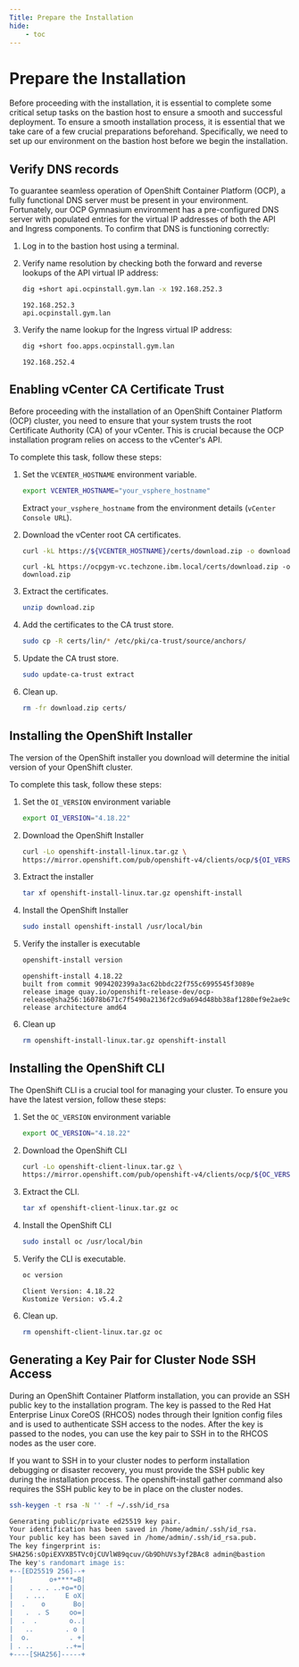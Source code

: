 ```yaml
---
Title: Prepare the Installation
hide:
    - toc
---
```


# Prepare the Installation

Before proceeding with the installation, it is essential to complete some critical setup tasks on the bastion host to ensure a smooth and successful deployment.
To ensure a smooth installation process, it is essential that we take care of a few crucial preparations beforehand. Specifically, we need to set up our environment on the bastion host before we begin the installation.

## Verify DNS records

To guarantee seamless operation of OpenShift Container Platform (OCP), a fully functional DNS server must be present in your environment. Fortunately, our OCP Gymnasium environment has a pre-configured DNS server with populated entries for the virtual IP addresses of both the API and Ingress components. To confirm that DNS is functioning correctly:

1. Log in to the bastion host using a terminal.

2. Verify name resolution by checking both the forward and reverse lookups of the API virtual IP address:
    
    ```sh
    dig +short api.ocpinstall.gym.lan -x 192.168.252.3
    ```
    
    ```{.text .no-copy title="Expected output"}
    192.168.252.3
    api.ocpinstall.gym.lan
    ```

3. Verify the name lookup for the Ingress virtual IP address:
    
    ```sh
    dig +short foo.apps.ocpinstall.gym.lan
    ```
    
    ```{.text .no-copy title="Expected output"}
    192.168.252.4
    ```

## Enabling vCenter CA Certificate Trust

Before proceeding with the installation of an OpenShift Container Platform (OCP) cluster, you need to ensure that your system trusts the root Certificate Authority (CA) of your vCenter. This is crucial because the OCP installation program relies on access to the vCenter's API.

To complete this task, follow these steps:

1. Set the `VCENTER_HOSTNAME` environment variable.
   
    ```sh
    export VCENTER_HOSTNAME="your_vsphere_hostname"
    ```

    Extract `your_vsphere_hostname` from the environment details (`vCenter Console URL`).

2. Download the vCenter root CA certificates.
   
    ```sh
    curl -kL https://${VCENTER_HOSTNAME}/certs/download.zip -o download.zip
    ```
    ``` {.text .no-copy title="Example with your hostname"}
    curl -kL https://ocpgym-vc.techzone.ibm.local/certs/download.zip -o download.zip
    ```

3. Extract the certificates.
   
    ```sh
    unzip download.zip
    ```

4. Add the certificates to the CA trust store.
   
    ```sh
    sudo cp -R certs/lin/* /etc/pki/ca-trust/source/anchors/
    ```

5. Update the CA trust store.
   
    ```sh
    sudo update-ca-trust extract
    ```

6. Clean up.
   
    ```sh
    rm -fr download.zip certs/
    ```

## Installing the OpenShift Installer

The version of the OpenShift installer you download will determine the initial version of your OpenShift cluster.

To complete this task, follow these steps:

1. Set the `OI_VERSION` environment variable
   
    ```sh
    export OI_VERSION="4.18.22"
    ```

2. Download the OpenShift Installer

    ```sh
    curl -Lo openshift-install-linux.tar.gz \
    https://mirror.openshift.com/pub/openshift-v4/clients/ocp/${OI_VERSION}/openshift-install-linux.tar.gz
    ```

3. Extract the installer

    ```sh
    tar xf openshift-install-linux.tar.gz openshift-install
    ```

4. Install the OpenShift Installer

    ```sh
    sudo install openshift-install /usr/local/bin
    ```

5. Verify the installer is executable

    ```sh
    openshift-install version
    ```

    ```{.text .no-copy title="Output similar to the following"}
    openshift-install 4.18.22
    built from commit 9094202399a3ac62bbdc22f755c6995545f3089e
    release image quay.io/openshift-release-dev/ocp-release@sha256:16078b671c7f5490a2136f2cd9a694d48bb38af1280ef9e2ae9ce28af075cca5
    release architecture amd64
    ```

6. Clean up

    ```sh
    rm openshift-install-linux.tar.gz openshift-install
    ```

## Installing the OpenShift CLI

The OpenShift CLI is a crucial tool for managing your cluster. To ensure you have the latest version, follow these steps:

1. Set the `OC_VERSION` environment variable
    
    ```sh
    export OC_VERSION="4.18.22"
    ```

2. Download the OpenShift CLI

    ```sh
    curl -Lo openshift-client-linux.tar.gz \
    https://mirror.openshift.com/pub/openshift-v4/clients/ocp/${OC_VERSION}/openshift-client-linux-amd64-rhel8.tar.gz
    ```

3. Extract the CLI.
    
    ```sh
    tar xf openshift-client-linux.tar.gz oc
    ```

4. Install the OpenShift CLI

    ```sh
    sudo install oc /usr/local/bin
    ```

5. Verify the CLI is executable.
    
    ```sh
    oc version
    ```
    
    ```{.text .no-copy title="Output similar to the following"}
    Client Version: 4.18.22
    Kustomize Version: v5.4.2
    ```
    
6. Clean up.
    
    ```sh
    rm openshift-client-linux.tar.gz oc
    ```

## Generating a Key Pair for Cluster Node SSH Access

During an OpenShift Container Platform installation, you can provide an SSH public key to the installation program. The key is passed to the Red Hat Enterprise Linux CoreOS (RHCOS) nodes through their Ignition config files and is used to authenticate SSH access to the nodes. After the key is passed to the nodes, you can use the key pair to SSH in to the RHCOS nodes as the user core.

If you want to SSH in to your cluster nodes to perform installation debugging or disaster recovery, you must provide the SSH public key during the installation process. The openshift-install gather command also requires the SSH public key to be in place on the cluster nodes.


```sh
ssh-keygen -t rsa -N '' -f ~/.ssh/id_rsa
```

```sh {.text .no-copy title="Output similar to the following"}
Generating public/private ed25519 key pair.
Your identification has been saved in /home/admin/.ssh/id_rsa.
Your public key has been saved in /home/admin/.ssh/id_rsa.pub.
The key fingerprint is:
SHA256:sOpiEXVXB5TVc0jCUVlW89qcuv/Gb9DhUVs3yf2BAc8 admin@bastion
The key's randomart image is:
+--[ED25519 256]--+
|         o+****=B|
|    . . . ..+o=*O|
|   . ...     E oX|
|  .    o       Bo|
|   .  . S     oo=|
|  .  .        o..|
|   ..        . o |
|  o.          . +|
| . ..        ..+=|
+----[SHA256]-----+
```
